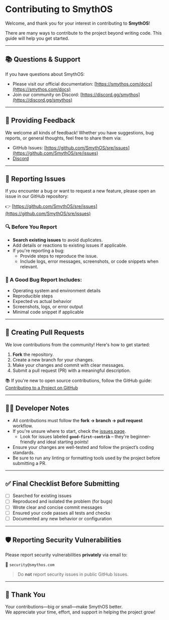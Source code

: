 # Contributing to SmythOS

Welcome, and thank you for your interest in contributing to **SmythOS**!

There are many ways to contribute to the project beyond writing code. This guide will help you get started.

---

## 📚 Questions & Support

If you have questions about SmythOS:

-   Please visit our official documentation: [https://smythos.com/docs](https://smythos.com/docs)
-   Join our community on Discord: [https://discord.gg/smythos](https://discord.gg/smythos)

---

## 💬 Providing Feedback

We welcome all kinds of feedback! Whether you have suggestions, bug reports, or general thoughts, feel free to share them via:

-   GitHub Issues: [https://github.com/SmythOS/sre/issues](https://github.com/SmythOS/sre/issues)
-   [Discord](https://discord.gg/smythos)

---

## 🐛 Reporting Issues

If you encounter a bug or want to request a new feature, please open an issue in our GitHub repository:

👉 [https://github.com/SmythOS/sre/issues](https://github.com/SmythOS/sre/issues)

### 🔍 Before You Report

-   **Search existing issues** to avoid duplicates.
-   Add details or reactions to existing issues if applicable.
-   If you're reporting a bug:
    -   Provide steps to reproduce the issue.
    -   Include logs, error messages, screenshots, or code snippets when relevant.

### 📝 A Good Bug Report Includes:

-   Operating system and environment details
-   Reproducible steps
-   Expected vs actual behavior
-   Screenshots, logs, or error output
-   Minimal code snippet if applicable

---

## 🔧 Creating Pull Requests

We love contributions from the community! Here's how to get started:

1. **Fork** the repository.
2. Create a new branch for your changes.
3. Make your changes and commit with clear messages.
4. Submit a pull request (PR) with a meaningful description.

📚 If you're new to open source contributions, follow the GitHub guide:  
[Contributing to a Project on GitHub](https://docs.github.com/en/get-started/exploring-projects-on-github/contributing-to-a-project)

---

## 🧑‍💻 Developer Notes

-   All contributions must follow the **fork → branch → pull request** workflow.
-   If you're unsure where to start, check the [issues page](https://github.com/SmythOS/sre/issues).
    -   Look for issues labeled **`good-first-contrib`** – they're beginner-friendly and ideal starting points!
-   Ensure your changes are well-tested and follow the project’s coding standards.
-   Be sure to run any linting or formatting tools used by the project before submitting a PR.

---

## ✅ Final Checklist Before Submitting

-   [ ] Searched for existing issues
-   [ ] Reproduced and isolated the problem (for bugs)
-   [ ] Wrote clear and concise commit messages
-   [ ] Ensured your code passes all tests and checks
-   [ ] Documented any new behavior or configuration

---

## 🛡️ Reporting Security Vulnerabilities

Please report security vulnerabilities **privately** via email to:

📧 `security@smythos.com`

> Do **not** report security issues in public GitHub Issues.

---

## 🙏 Thank You

Your contributions—big or small—make SmythOS better.  
We appreciate your time, effort, and support in helping the project grow!
